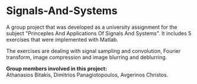 # Signals-And-Systems
A group project that was developed as a university assignment for the subject "Princeples And Applications
Of Signals And Systems". It includes 5 exercises that were implemented with Matlab.

The exercises are dealing with signal sampling and convolution, Fourier transform, image compression and image blurring and deblurring.

**Group members involved in this project:**<br>
Athanasios Bitakis, Dimitrios Panagiotopoulos, Avgerinos Christos.
